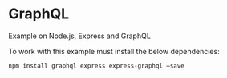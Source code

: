 # GraphQL
Example on Node.js, Express and GraphQL

   To work with this example must install the below dependencies:

	npm install graphql express express-graphql —save